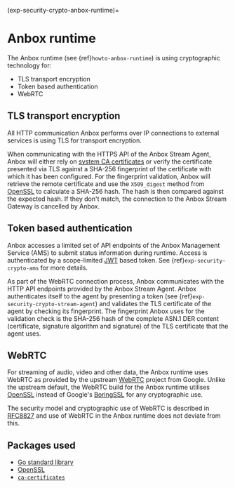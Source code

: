(exp-security-crypto-anbox-runtime)=
# Anbox runtime

The Anbox runtime (see {ref}`howto-anbox-runtime`) is using cryptographic technology for:

* TLS transport encryption
* Token based authentication
* WebRTC

## TLS transport encryption

All HTTP communication Anbox performs over IP connections to external services is using TLS for transport encryption.

When communicating with the HTTPS API of the Anbox Stream Agent, Anbox will either rely on [system CA certificates](https://launchpad.net/ubuntu/+source/ca-certificates) or verify the certificate presented via TLS against a SHA-256 fingerprint of the certificate with which it has been configured. For the fingerprint validation, Anbox will retrieve the remote certificate and use the `X509_digest` method from [OpenSSL](https://launchpad.net/ubuntu/+source/openssl/) to calculate a SHA-256 hash. The hash is then compared against the expected hash. If they don't match, the connection to the Anbox Stream Gateway is cancelled by Anbox.

## Token based authentication

Anbox accesses a limited set of API endpoints of the Anbox Management Service (AMS) to submit status information during runtime. Access is authenticated by a scope-limited [JWT](https://jwt.io/) based token. See {ref}`exp-security-crypto-ams` for more details.

As part of the WebRTC connection process, Anbox communicates with the HTTP API endpoints provided by the Anbox Stream Agent. Anbox authenticates itself to the agent by presenting a token (see {ref}`exp-security-crypto-stream-agent`) and validates the TLS certificate of the agent by checking its fingerprint. The fingerprint Anbox uses for the validation check is the SHA-256 hash of the complete ASN.1 DER content (certificate, signature algorithm and signature) of the TLS certificate that the agent uses.

## WebRTC

For streaming of audio, video and other data, the Anbox runtime uses WebRTC as provided by the upstream [WebRTC](https://webrtc.org) project from Google. Unlike the upstream default, the WebRTC build for the Anbox runtime utilises [OpenSSL](https://launchpad.net/ubuntu/+source/openssl/) instead of Google's [BoringSSL](https://boringssl.googlesource.com/boringssl) for any cryptographic use.

The security model and cryptographic use of WebRTC is described in [RFC8827](https://www.rfc-editor.org/rfc/rfc8827) and use of WebRTC in the Anbox runtime does not deviate from this.

## Packages used

* [Go standard library](https://pkg.go.dev/std)
* [OpenSSL](https://launchpad.net/ubuntu/+source/openssl/)
* [`ca-certificates`](https://launchpad.net/ubuntu/+source/ca-certificates)